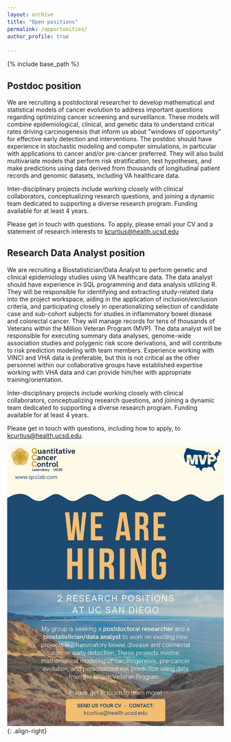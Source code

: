 ```yaml
---
layout: archive
title: "Open positions"
permalink: /opportunities/
author_profile: true

---
```


{% include base_path %}

<h2> Postdoc position </h2>

We are recruiting a postdoctoral researcher to develop mathematical and statistical models of cancer evolution to address important questions regarding optimizing cancer screening and surveillance. These models will combine epidemiological, clinical, and genetic data to understand critical rates driving carcinogenesis that inform us about "windows of opportunity" for effective early detection and interventions. The postdoc should have experience in stochastic modeling and computer simulations, in particular with applications to cancer and/or pre-cancer preferred. They will also build multivariate models that perform risk stratification, test hypotheses, and make predictions using data derived from thousands of longitudinal patient records and genomic datasets, including VA healthcare data. 

Inter-disciplinary projects include working closely with clinical collaborators, conceptualizing research questions, and joining a dynamic team dedicated to supporting a diverse research program. Funding available for at least 4 years.

Please get in touch with questions. To apply, please email your CV and a statement of research interests to kcurtius@health.ucsd.edu

<h2> Research Data Analyst position </h2>

We are recruiting a Biostatistician/Data Analyst to perform genetic and clinical epidemiology studies using VA healthcare data. The data analyst should have experience in SQL programming and data analysis utilizing R. They will be responsible for identifying and extracting study-related data into the project workspace, aiding in the application of inclusion/exclusion criteria, and participating closely in operationalizing selection of candidate case and sub-cohort subjects for studies in inflammatory bowel disease and colorectal cancer. They will manage records for tens of thousands of Veterans within the Million Veteran Program (MVP). The data analyst will be responsible for executing summary data analyses, genome-wide association studies and polygenic risk score derivations, and will contribute to risk prediction modeling with team members. Experience working with VINCI and VHA data is preferable, but this is not critical as the other personnel within our collaborative groups have established expertise working with VHA data and can provide him/her with appropriate training/orientation. 

Inter-disciplinary projects include working closely with clinical collaborators, conceptualizing research questions, and joining a dynamic team dedicated to supporting a diverse research program. Funding available for at least 4 years.

Please get in touch with questions, including how to apply, to kcurtius@health.ucsd.edu.


![logo-right](/images/UCSD_flyer.png){: .align-right}


